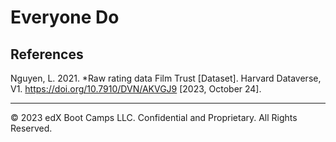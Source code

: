 # Everyone Do

## References

Nguyen, L. 2021. *Raw rating data Film Trust [Dataset]. Harvard Dataverse, V1. https://doi.org/10.7910/DVN/AKVGJ9 [2023, October 24].

---

© 2023 edX Boot Camps LLC. Confidential and Proprietary. All Rights Reserved.
